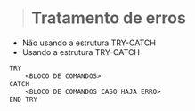 ># Tratamento de erros
* Não usando a estrutura TRY-CATCH
* Usando a estrutura TRY-CATCH


```
TRY
    <BLOCO DE COMANDOS>
CATCH
    <BLOCO DE COMANDOS CASO HAJA ERRO>
END TRY
```
